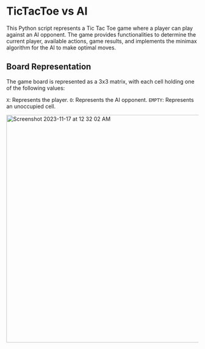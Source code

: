 # TicTacToe vs AI

This Python script represents a Tic Tac Toe game where a player can play against an AI opponent. The game provides functionalities to determine the current player, available actions, game results, and implements the minimax algorithm for the AI to make optimal moves.

## Board Representation
The game board is represented as a 3x3 matrix, with each cell holding one of the following values:

`X`: Represents the player.
`O`: Represents the AI opponent.
`EMPTY`: Represents an unoccupied cell.

<img width="597" alt="Screenshot 2023-11-17 at 12 32 02 AM" src="https://github.com/ojomaa/tictactoe-AI/assets/65083986/61dd7390-ecd8-47eb-a06f-b766a77e3e71">
